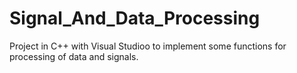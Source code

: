 # Signal_And_Data_Processing
Project in C++ with Visual Studioo to implement some functions for processing of data and signals.
